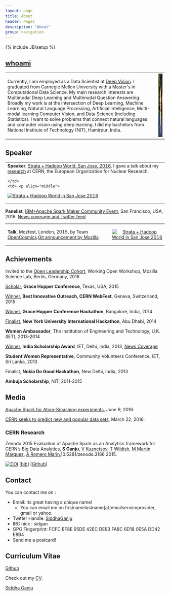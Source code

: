 ```yaml
---
layout: page
title: About
header: Pages
description: "About"
group: navigation
---
```

{% include JB/setup %}


## [whoami](http://about.me/siddha.ganju) 


<table>
  <tr>
    <td>  Currently, I am employed as a Data Scientist at <a href="http://deepvision.io/">Deep Vision</a>. I graduated from Carnegie Mellon University with a Master's in Computational Data Science. My main research interests are Multimodal Deep Learning and Multimodal Question Answering. Broadly my work is at the intersection of Deep Learning, Machine Learning, Natural Language Processing, Artificial Intelligence, Multi-modal learning Computer Vision, and Data Science (including Statistics). I want to solve problems that connect natural languages and computer vision using deep learning. I did my bachelors from National Institute of Technology (NIT), Hamirpur, India.</td>
    <td> <a><img src="https://github.com/sidgan/sidgan.github.com/blob/master/images/siddha.jpg" width="140" height="200"  border="0"  alt=""/>
</a>  </td>
  </tr>
</table>

## Speaker


<table>
  <tr>
    <td>
    <b>Speaker</b>, <a href="http://conferences.oreilly.com/strata/hadoop-big-data-ca/public/schedule/speaker/225765">Strata + Hadoop World, San Jose, 2016</a>. I gave a talk about my <a href="http://sidgan.me/technical/hackathon/2015/08/17/Summer-Internship-CERN-I">research</a> at CERN, the European Organization for Nuclear Research. 
    
    </td>
    <td> <p align="middle">
<a href="http://conferences.oreilly.com/strata/hadoop-big-data-ca/">
	<img src="http://cdn.oreillystatic.com/en/assets/1/event/144/stratasj2016_speaking_125x125.gif" width="125" height="125"  border="0"  alt="Strata + Hadoop World in San Jose 2016"  />
</a>
</p> </td>
  </tr>
  </table>
  
  **Panelist**, [IBM+Apache Spark Maker Community Event](http://www.eventbrite.com/e/apache-sparktm-maker-community-event-registration-24742595770#), San Francisco, USA, 2016. [News coverage and Twitter feed](http://sidgan.me/conference/2016/06/06/apachesparkmaker)  

  
  <table>
    <tr>
    <td>
    <b>Talk</b>, Mozfest, London, 2015, by Team <a href="http://sidgan.me/technical/hackathon/2015/08/25/CERN-Webfest">OpenCosmics</a>.<a href="https://github.com/mozilla/mozfest-program/issues/260">Git announcement by Mozilla</a>.    
    </td>
    <td> <p align="middle">
<a href="http://conferences.oreilly.com/strata/hadoop-big-data-ca/">
	<img src="https://wiki.mozilla.org/images/4/42/Mozfest2012_5.png" width="325" height="125"  border="0"  alt="Strata + Hadoop World in San Jose 2016"  />
</a>
</p> </td>
  </tr>
</table>

## Achievements

Invited to the [Open Leadership Cohort](https://www.mozillascience.org/wow-introducing-working-open-workshops-and-the-open-leaders-cohort), Working Open Workshop, Mozilla Science Lab, Berlin, Germany, 2016

[Scholar](http://ghc.anitaborg.org/scholars/2015-scholars/ganju-siddha-app267s1), **Grace Hopper Conference**, Texas, USA, 2015

[Winner](https://webfest.web.cern.ch/content/winners-2015), **Best Innovative Outreach, CERN WebFest**, Geneva, Switzerland, 2015

[Winner](http://sidgan.me/conference/hackathon/2014/11/25/ghc/), **Grace Hopper Conference Hackathon**, Bangalore, India, 2014

[Finalist](http://sites.nyuad.nyu.edu/hackathon/index.php/previous-hackathons/the-annual-nyuad-international-hackathon-for-social-good-in-the-arab-world-2014/2014-project-teams/), **New York University International Hackathon**, Abu Dhabi, 2014

**Women Ambassador**, The Institution of Engineering and Technology, U.K. (IET), 2013-2014 

[Winner](http://theiet.in/iet-scholarship-award-winners), **India Scholarship Award**, IET, Delhi, India, 2013, [News Coverage](http://sidgan.me/technical/2013/10/27/iet)

**Student Women Representative**, Community Volunteers Conference, IET, Sri Lanka, 2013


Finalist, **Nokia Do Good Hackathon**, New Delhi, India, 2013 


**Ambuja Scholarship**, NIT, 2011-2015



## Media

[Apache Spark for Atom-Smashing experiments](https://www.oreilly.com/learning/apache-spark-for-atom-smashing-experiments), June 9, 2016.

[CERN seeks to predict new and popular data sets](https://www.oreilly.com/ideas/cern-seeks-to-predict-new-and-popular-data-sets), March 22, 2016.
 
### CERN Research

Zenodo 2015 Evaluation of Apache Spark as an Analytics framework for CERN’s Big Data
Analytics, **S Ganju**, [V Kuznetsov](https://www.classe.cornell.edu/~vk/), [T Wildish](http://www.nersc.gov/about/nersc-staff/data-science-engagement-group/tony-wildish/), [M Martin Marquez](http://openlab.cern/about/people/manuel-martin-marquez), [A Romero Marin](http://openlab.cern/about/people/antonio-romero-marin),10.5281/zenodo.3186 2015.

[![DOI](https://zenodo.org/badge/doi/10.5281/zenodo.31861.svg)](http://dx.doi.org/10.5281/zenodo.31861) [[bib](https://zenodo.org/record/31861/export/hx#.WLx2_RIrJE4)] [[Github](https://github.com/sidgan/LHCDataAnalysis)]

	

## Contact

You can contact me on :

- Email: Its great having a unique name! 
	- You can email me on firstnamelastname[at]emailserviceprovider, gmail or yahoo. 
- Twitter Handle: [SiddhaGanju](http://www.twitter.com/SiddhaGanju) 
- IRC nick : sidgan
- GPG Fingerprint: FCFC EF8E 95DE 42EC DE83 FA8C 6D18 0E5A DD42 E8B4
- Send me a postcard!
	

## Curriculum Vitae

[Github](https://github.com/sidgan)

Check out my [CV](http://sidgan.me/images/SiddhaGanju-CV.pdf).

<script type="text/javascript" src="https://platform.linkedin.com/badges/js/profile.js" async defer></script>


<div class="LI-profile-badge"  data-version="v1" data-size="medium" data-locale="en_US" data-type="horizontal" data-theme="light" data-vanity="sidgan"><a class="LI-simple-link" href='https://www.linkedin.com/in/sidgan?trk=profile-badge'>Siddha Ganju</a></div>
